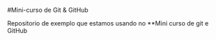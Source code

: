 #Mini-curso de Git & GitHub

Repositorio de exemplo que estamos usando no **Mini curso de git e GitHub


